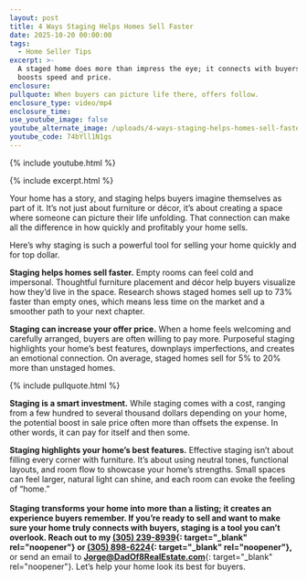 ```yaml
---
layout: post
title: 4 Ways Staging Helps Homes Sell Faster
date: 2025-10-20 00:00:00
tags:
  - Home Seller Tips
excerpt: >-
  A staged home does more than impress the eye; it connects with buyers and
  boosts speed and price.
enclosure:
pullquote: When buyers can picture life there, offers follow.
enclosure_type: video/mp4
enclosure_time:
use_youtube_image: false
youtube_alternate_image: /uploads/4-ways-staging-helps-homes-sell-faster.jpg
youtube_code: 74bYll1N1gs
---
```

{% include youtube.html %}

{% include excerpt.html %}

Your home has a story, and staging helps buyers imagine themselves as part of it. It’s not just about furniture or décor, it’s about creating a space where someone can picture their life unfolding. That connection can make all the difference in how quickly and profitably your home sells.

Here’s why staging is such a powerful tool for selling your home quickly and for top dollar.

**Staging helps homes sell faster.** Empty rooms can feel cold and impersonal. Thoughtful furniture placement and décor help buyers visualize how they’d live in the space. Research shows staged homes sell up to 73% faster than empty ones, which means less time on the market and a smoother path to your next chapter.

**Staging can increase your offer price.** When a home feels welcoming and carefully arranged, buyers are often willing to pay more. Purposeful staging highlights your home’s best features, downplays imperfections, and creates an emotional connection. On average, staged homes sell for 5% to 20% more than unstaged homes.

{% include pullquote.html %}

**Staging is a smart investment.** While staging comes with a cost, ranging from a few hundred to several thousand dollars depending on your home, the potential boost in sale price often more than offsets the expense. In other words, it can pay for itself and then some.

**Staging highlights your home’s best features.** Effective staging isn’t about filling every corner with furniture. It’s about using neutral tones, functional layouts, and room flow to showcase your home’s strengths. Small spaces can feel larger, natural light can shine, and each room can evoke the feeling of “home.”<br>**<br>**Staging transforms your home into more than a listing; it creates an experience buyers remember. If you’re ready to sell and want to make sure your home truly connects with buyers, staging is a tool you can’t overlook. Reach out to my [**<u>(305) 239-8939</u>**](tel:3052398939){: target="_blank" rel="noopener"} or [**(305) 898-6224**](tel:3058986224){: target="_blank" rel="noopener"}**,** or send an email to [**Jorge@DadOf8RealEstate.com**](mailto:Jorge@DadOf8RealEstate.com){: target="_blank" rel="noopener"}. Let’s help your home look its best for buyers.